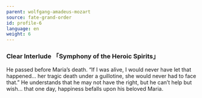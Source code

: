 ```yaml
---
parent: wolfgang-amadeus-mozart
source: fate-grand-order
id: profile-6
language: en
weight: 6
---
```


### Clear Interlude 「Symphony of the Heroic Spirits」

He passed before Maria’s death.
“If I was alive, I would never have let that happened…
her tragic death under a guillotine, she would never had to face that.”
He understands that he may not have the right, but he can’t help but wish…
that one day, happiness befalls upon his beloved Maria.
